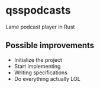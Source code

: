 # qsspodcasts
Lame podcast player in Rust



## Possible improvements

- Initialize the project
- Start implementing
- Writing specifications
- Do everything actually LOL